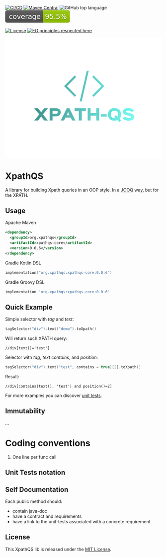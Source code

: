 [![CI/CD](https://github.com/nachg/xpathqs-core/actions/workflows/build.yml/badge.svg)](https://github.com/nachg/xpathqs-core/actions/workflows/build.yml)
[![Maven Central](https://maven-badges.herokuapp.com/maven-central/org.xpathqs/xpathqs-core/badge.svg)](https://maven-badges.herokuapp.com/maven-central/org.xpathqs/xpathqs-core/)
![GitHub top language](https://img.shields.io/github/languages/top/nachg/xpathqs-core)
[![Coverage](.github/badges/jacoco.svg)](jacoco.svg)

[![License](https://img.shields.io/github/license/nachg/xpathqs-core)](https://github.com/nachg/xpathqs-core/blob/master/LICENSE)
[![EO principles respected here](https://www.elegantobjects.org/badge.svg)](https://www.elegantobjects.org)

![logo](./logo.png)
# XpathQS

A library for building Xpath queries in an OOP style. In a [JOOQ](https://www.jooq.org/) way, but for the XPATH.

## Usage

Apache Maven
```xml
<dependency>
  <groupId>org.xpathqs</groupId>
  <artifactId>xpathqs-core</artifactId>
  <version>0.0.6</version>
</dependency>
```

Gradle Kotlin DSL
```kotlin
implementation("org.xpathqs:xpathqs-core:0.0.6")
```

Gradle Groovy DSL
```groovy
implementation 'org.xpathqs:xpathqs-core:0.0.6'
```

## Quick Example

Simple selector with _tag_ and _text_:

```kotlin
tagSelector("div").text("demo").toXpath()
```

Will return such XPATH query:

```xpath
//div[text()='test']
```

Selector with _tag_, _text contains_, and _position_:

```kotlin
tagSelector("div").text("test", contains = true)[2].toXpath()
```

Result:

```xpath
//div[contains(text(), 'test') and position()=2]
```

For more examples you can
discover [unit tests](https://github.com/nachg/xpathqs-core/tree/master/src/test/kotlin/org/xpathqs).

## Immutability

...

# Coding conventions

1. One line per func call

## Unit Tests notation

## Self Documentation

Each public method should:

* contain java-doc
* have a contract and requirements
* have a link to the unit-tests associated with a concrete requirement

## License

This XpathQS lib is released under the [MIT License](https://github.com/nachg/xpathqs-core/blob/master/LICENSE).